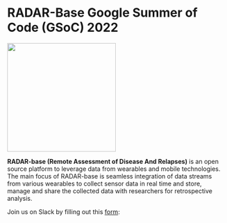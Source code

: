 # RADAR-Base Google Summer of Code (GSoC) 2022
<img src="https://radar-base.org/wp-content/uploads/2018/03/Logo_RADAR-Base-RGB.png" width="250">

**RADAR-base (Remote Assessment of Disease And Relapses)** is an open source platform to leverage data from wearables and mobile technologies. The main focus of RADAR-base is seamless integration of data streams from various wearables to collect sensor data in real time and store, manage and share the collected data with researchers for retrospective analysis.

Join us on Slack by filling out this [form](https://docs.google.com/forms/d/e/1FAIpQLScKNZ-QonmxNkekDMLLbP-b_IrNHyDRuQValBy1BAsLOjEFpg/viewform): 
